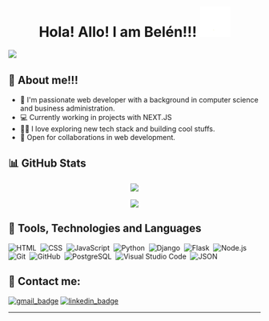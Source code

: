 <h1 align="center"> Hola! Allo! I am Belén!!! <img src="https://github.com/Kathryn-Jie/Kathryn-Jie/blob/main/wave.gif" width="60px"/></h1>

![](https://komarev.com/ghpvc/?username=anabelena&color=gray&label=You+are+my+visitor+No.&style=for-the-badge&base=1010)


## 🧒 About me!!!

- 🧠  I'm passionate  web developer with a background in computer science and business administration.
- 💻  Currently working in projects with NEXT.JS
- 🫶🏻  I love exploring new tech stack and building cool stuffs.
- 🤝  Open for collaborations in web development. 

## 📊 GitHub Stats 

 <p align="center">
     <img height=200  align="center" src="https://github-readme-stats.vercel.app/api?username=anabelena&show_icons=true&theme=material-palenight&rank_icon=github"/> 
 </p>

 <p align="center">
    <img  align="center" src="https://github-readme-stats.vercel.app/api/top-langs/?username=anabelena&layout=donut&theme=material-palenight"/> 
 </p>
  

 ## 🔮 Tools, Technologies and Languages

![HTML](https://img.shields.io/badge/-HTML-05122A?style=flat&logo=HTML5)&nbsp;
![CSS](https://img.shields.io/badge/-CSS-05122A?style=flat&logo=CSS3&logoColor=1572B6)&nbsp;
![JavaScript](https://img.shields.io/badge/-JavaScript-05122A?style=flat&logo=javascript)&nbsp;
![Python](https://img.shields.io/badge/-Python-05122A?style=flat&logo=python)&nbsp;
![Django](https://img.shields.io/badge/-Django-05122A?style=flat&logo=django&logoColor=092E20)&nbsp;
![Flask](https://img.shields.io/badge/-Flask-05122A?style=flat&logo=flask)&nbsp;
![Node.js](https://img.shields.io/badge/-Node.js-05122A?style=flat&logo=node.js&logoColor=339933)&nbsp;
![Git](https://img.shields.io/badge/-Git-05122A?style=flat&logo=git)&nbsp;
![GitHub](https://img.shields.io/badge/-GitHub-05122A?style=flat&logo=github)&nbsp;
![PostgreSQL](https://img.shields.io/badge/-PostgreSQL-05122A?style=flat&logo=postgresql&logoColor=336791)&nbsp;
![Visual Studio Code](https://img.shields.io/badge/-Visual%20Studio%20Code-05122A?style=flat&logo=visual-studio-code&logoColor=007ACC)&nbsp;
![JSON](https://img.shields.io/badge/-JSON-05122A?style=flat&logo=json&logoColor=000000)&nbsp;

## 📧 Contact me:

[![gmail_badge]](mailto:anabelen.aristah@gmail.com) [![linkedin_badge]][linkedin] 

<!-- profile links -->
[github_profile]: https://github.com/anabelena "Github Profile"
[linkedin]: https://linkedin.com/in/belenarista "Linkedin Profile"

<!-- badges -->
[gmail_badge]: https://img.shields.io/badge/-anabelen.aristah%40gmail.com-red?style=flat-square&logo=Gmail&logoColor=white&link=mailto:anabelen.aristah@gmail.com
[linkedin_badge]: https://img.shields.io/badge/-Linkedin-blue?style=flat-square&logo=linkedin&logoColor=white&link=https://www.linkedin.com/in/belenarista
-----
